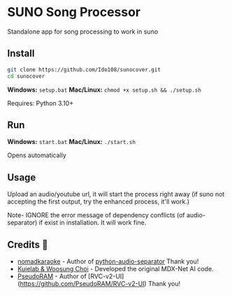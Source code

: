 # SUNO Song Processor

Standalone app for song processing to work in suno

## Install

```bash
git clone https://github.com/Ido108/sunocover.git
cd sunocover
```

**Windows:** `setup.bat`
**Mac/Linux:** `chmod +x setup.sh && ./setup.sh`

Requires: Python 3.10+

## Run

**Windows:** `start.bat`
**Mac/Linux:** `./start.sh`

Opens automatically

## Usage

Upload an audio/youtube url, it will start the process right away (if suno not accepting the first output, try the enhanced process, it'll work.)

Note- IGNORE the error message of dependency conflicts (of audio-separator) if exist in installation. It will work fine.

## Credits 🙏

- [nomadkaraoke](https://github.com/nomadkaraoke) - Author of [python-audio-separator](https://github.com/nomadkaraoke/python-audio-separator/) Thank you!
- [Kuielab & Woosung Choi](https://github.com/kuielab) - Developed the original MDX-Net AI code.
- [PseudoRAM](https://github.com/nomadkaraoke) - Author of [RVC-v2-UI]
(https://github.com/PseudoRAM/RVC-v2-UI) Thank you!
